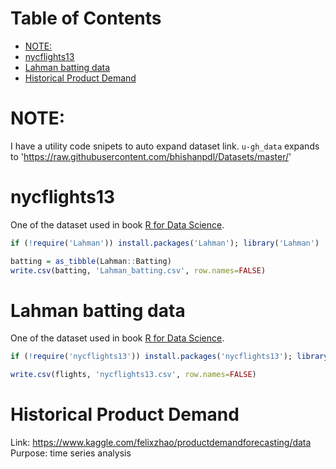 Table of Contents
=================
   * [NOTE:](#note)
   * [nycflights13](#nycflights13)
   * [Lahman batting data](#lahman-batting-data)
   * [Historical Product Demand](#historical-product-demand)

# NOTE:
I have a utility code snipets to auto expand dataset link. `u-gh_data` expands to
'https://raw.githubusercontent.com/bhishanpdl/Datasets/master/'

# nycflights13
One of the dataset used in book [R for Data Science](https://github.com/hadley/r4ds).
```r
if (!require('Lahman')) install.packages('Lahman'); library('Lahman')

batting = as_tibble(Lahman::Batting)
write.csv(batting, 'Lahman_batting.csv', row.names=FALSE)
```

# Lahman batting data
One of the dataset used in book [R for Data Science](https://github.com/hadley/r4ds).
```r
if (!require('nycflights13')) install.packages('nycflights13'); library('nycflights13')

write.csv(flights, 'nycflights13.csv', row.names=FALSE)
```

# Historical Product Demand
Link: https://www.kaggle.com/felixzhao/productdemandforecasting/data  
Purpose: time series analysis


